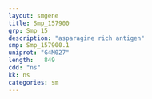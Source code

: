 ```yaml
---
layout: smgene
title: Smp_157900
grp: Smp_15
description: "asparagine rich antigen"
smp: Smp_157900.1
uniprot: "G4M027"
length:   849
cdd: "ns"
kk: ns
categories: sm
---
```

